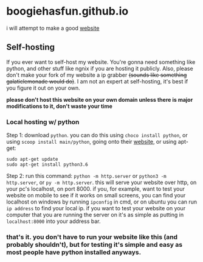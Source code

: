 # boogiehasfun.github.io
i will attempt to make a good [website](https://boogiehasfun.github.io)

## Self-hosting
If you ever want to self-host my website. You're gonna need something like python, and other stuff like ngnix if you are hosting it publicly. Also, please don't make your fork of my website a ip grabber ~~(sounds like something galaticlemonade would do)~~. I am not an expert at self-hosting, it's best if you figure it out on your own. <br>

**please don't host this website on your own domain unless there is major modifications to it, don't waste your time**

### Local hosting w/ python
Step 1: download `python`. you can do this using `choco install python`, or using `scoop install main/python`, going onto their [website](https://www.python.org/downloads/), or using apt-get:
```
sudo apt-get update
sudo apt-get install python3.6
```

Step 2: run this command: `python -m http.server` or `python3 -m http.server`, or `py -m http.server`. this will serve your website over http, on your pc's localhost, on port 8000. if you, for example, want to test your website on mobile to see if it works on small screens, you can find your localhost on windows by running `ipconfig` in cmd, or on ubuntu you can run `ip address` to find your local ip. if you want to test your website on your computer that you are running the server on it's as simple as putting in `localhost:8000` into your address bar.

### that's it. you don't have to run your website like this (and probably shouldn't), but for testing it's simple and easy as most people have python installed anyways.

